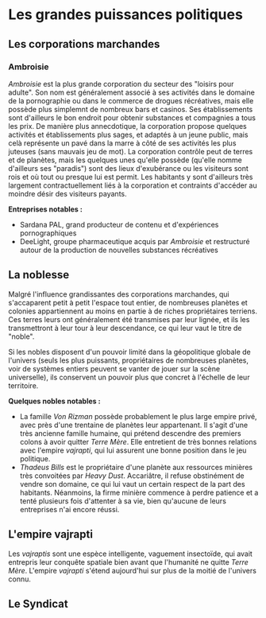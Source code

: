 # Les grandes puissances politiques

## Les corporations marchandes

### Ambroisie
*Ambroisie* est la plus grande corporation du secteur des "loisirs pour adulte". Son nom est généralement associé à ses activités dans le domaine de la pornographie ou dans le commerce de drogues récréatives, mais elle possède plus simplemnt de nombreux bars et casinos. Ses établissements sont d'ailleurs le bon endroit pour obtenir substances et compagnies a tous les prix. De manière plus annecdotique, la corporation propose quelques activités et établissements plus sages, et adaptés à un jeune public, mais celà représente un pavé dans la marre à côté de ses activités les plus juteuses (sans mauvais jeu de mot). 
La corporation contrôle peut de terres et de planètes, mais les quelques unes qu'elle possède (qu'elle nomme d'ailleurs ses "paradis") sont des lieux d'exubérance ou les visiteurs sont rois et où tout ou presque lui est permit. Les habitants y sont d'ailleurs très largement contractuellement liés à la corporation et contraints d'accéder au moindre désir des visiteurs payants. 

**Entreprises notables :**
- Sardana PAL, grand producteur de contenu et d'expériences pornographiques
- DeeLight, groupe pharmaceutique acquis par *Ambroisie* et restructuré autour de la production de nouvelles substances récréatives

## La noblesse
Malgré l'influence grandissantes des corporations marchandes, qui s'accaparent petit à petit l'espace tout entier, de nombreuses planètes et colonies appartiennent au moins en partie à de riches propriétaires terriens. Ces terres leurs ont généralement été transmises par leur lignée, et ils les transmettront à leur tour à leur descendance, ce qui leur vaut le titre de "noble".

Si les nobles disposent d'un pouvoir limité dans la géopolitique globale de l'univers (seuls les plus puissants, propriétaires de nombreuses planètes, voir de systèmes entiers peuvent se vanter de jouer sur la scène universelle), ils conservent un pouvoir plus que concret à l'échelle de leur territoire. 

**Quelques nobles notables :**
- La famille *Von Rizman* possède probablement le plus large empire privé, avec près d'une trentaine de planètes leur appartenant. Il s'agit d'une très ancienne famille humaine, qui prétend descendre des premiers colons à avoir quitter *Terre Mère*. Elle entretient de très bonnes relations avec l'empire *vajrapti*, qui lui assurent une bonne position dans le jeu politique.
- *Thadeus Bills* est le propriétaire d'une planète aux ressources minières très convoitées par *Heavy Dust*. Accariâtre, il refuse obstinément de vendre son domaine, ce qui lui vaut un certain respect de la part des habitants. Néanmoins, la firme minière commence à perdre patience et a tenté plusieurs fois d'attenter à sa vie, bien qu'aucune de leurs entreprises n'ai encore réussi.

## L'empire vajrapti
Les *vajraptis* sont une espèce intelligente, vaguement insectoïde, qui avait entrepris leur conquête spatiale bien avant que l'humanité ne quitte *Terre Mère*. 
L'empire *vajrapti* s'étend aujourd'hui sur plus de la moitié de l'univers connu.


## Le Syndicat
